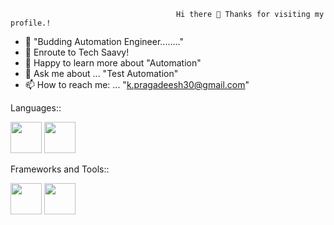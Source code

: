                                          Hi there 👋 Thanks for visiting my profile.!

- 🔭 "Budding Automation Engineer........" 
- 🌱 Enroute to Tech Saavy!
- 🤔 Happy to learn more about "Automation"
- 💬 Ask me about ... "Test Automation"
- 📫 How to reach me: ... "k.pragadeesh30@gmail.com"


Languages::

<img  src="https://user-images.githubusercontent.com/77200634/227730232-ac7a9b8d-8b01-4da7-80db-0ddbbb1295d3.png" width = 50 height =50> <img  src="https://user-images.githubusercontent.com/77200634/227730252-c6ada764-859a-4a12-8d78-200483d2d651.png" width = 50 height =50>




Frameworks and Tools::


<img  src="https://user-images.githubusercontent.com/77200634/227730300-e3157370-f9da-4ef9-a70f-975b9fff51eb.png" width = 50 height =50> <img  src="https://user-images.githubusercontent.com/77200634/227730327-b0641465-b37c-4fee-9d96-73ecda9b29cf.png" width = 50 height =50>


